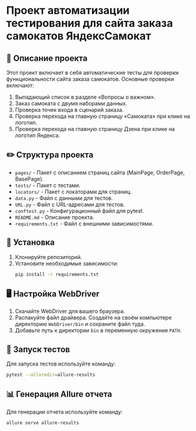 # Проект автоматизации тестирования для сайта заказа самокатов ЯндексСамокат

## 🛴 Описание проекта 

Этот проект включает в себя автоматические тесты для проверки функциональности сайта заказа самокатов. Основные проверки включают:

1. Выпадающий список в разделе «Вопросы о важном».
2. Заказ самоката с двумя наборами данных.
3. Проверка точек входа в сценарий заказа.
4. Проверка перехода на главную страницу «Самоката» при клике на логотип.
5. Проверка перехода на главную страницу Дзена при клике на логотип Яндекса.

## ✏️ Структура проекта

- `pages/` - Пакет с описанием страниц сайта (MainPage, OrderPage, BasePage).
- `tests/` - Пакет с тестами.
- `locators/` - Пакет с локаторами для страниц.
- `data.py` - Файл с данными для тестов.
- `URL.py` - Файл с URL-адресами для тестов.
- `conftest.py` - Конфигурационный файл для pytest.
- `README.md` - Описание проекта.
- `requirements.txt` - Файл с внешними зависимостями.


## 💽 Установка 

1. Клонируйте репозиторий.
2. Установите необходимые зависимости:
    ```bash
    pip install -r requirements.txt
    ```

## 🖥 Настройка WebDriver 

1. Скачайте WebDriver для вашего браузера.
2. Распакуйте файл драйвера. Создайте на своём компьютере директорию `WebDriver/bin` и сохраните файл туда.
3. Добавьте путь к директории `bin` в переменную окружения `PATH`.

## 🚀 Запуск тестов

Для запуска тестов используйте команду:
```bash
pytest --alluredir=allure-results
```

## 📊 Генерация Allure отчета

Для генерации отчета используйте команду:
```bash
allure serve allure-results
```